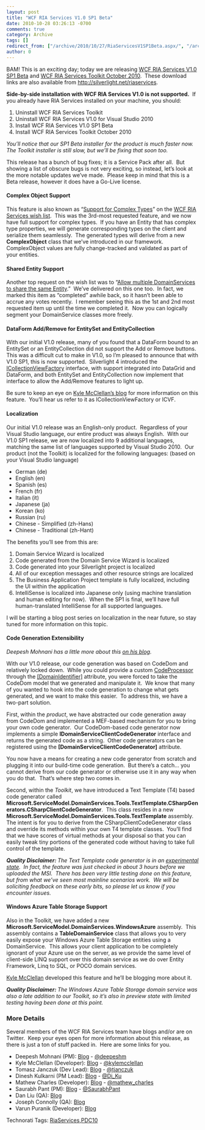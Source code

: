 ```yaml
---
layout: post
title: "WCF RIA Services V1.0 SP1 Beta"
date: 2010-10-28 03:26:13 -0700
comments: true
category: Archive
tags: []
redirect_from: ["/archive/2010/10/27/RiaServicesV1SP1Beta.aspx/", "/archive/2010/10/27/riaservicesv1sp1beta.aspx"]
author: 0
---
```

<!-- more -->
<p>BAM! This is an exciting day; today we are releasing <a href="http://go.microsoft.com/fwlink/?LinkId=205085" target="_blank">WCF RIA Services V1.0 SP1 Beta</a> and <a href="http://go.microsoft.com/fwlink/?LinkID=205088" target="_blank">WCF RIA Services Toolkit October 2010</a>.  These download links are also available from <a href="http://silverlight.net/riaservices">http://silverlight.net/riaservices</a>.</p>  <p><strong>Side-by-side installation with WCF RIA Services V1.0 is not supported.</strong>  If you already have RIA Services installed on your machine, you should:</p>  <ol>   <li>Uninstall WCF RIA Services Toolkit </li>    <li>Uninstall WCF RIA Services V1.0 for Visual Studio 2010 </li>    <li>Install WCF RIA Services V1.0 SP1 Beta </li>    <li>Install WCF RIA Services Toolkit October 2010 </li> </ol>  <p><em>You’ll notice that our SP1 Beta installer for the product is much faster now.  The Toolkit installer is still slow, but we’ll be fixing that soon too.</em></p>  <p>This release has a bunch of bug fixes; it is a Service Pack after all.  But showing a list of obscure bugs is not very exciting, so instead, let’s look at the more notable updates we’ve made.  Please keep in mind that this is a Beta release, however it does have a Go-Live license.</p>  <h4>Complex Object Support</h4>  <p>This feature is also known as “<a href="http://dotnet.uservoice.com/forums/57026-wcf-ria-services/suggestions/746150-support-for-complex-types" target="_blank">Support for Complex Types</a>” on the <a href="http://riaservices.mswish.net/" target="_blank">WCF RIA Services wish list</a>.  This was the 3rd-most requested feature, and we now have full support for complex types.  If you have an Entity that has complex type properties, we will generate corresponding types on the client and serialize them seamlessly.  The generated types will derive from a new <strong>ComplexObject</strong> class that we’ve introduced in our framework.  ComplexObject values are fully change-tracked and validated as part of your entities.</p>  <h4>Shared Entity Support</h4>  <p>Another top request on the wish list was to “<a href="http://dotnet.uservoice.com/forums/57026-wcf-ria-services/suggestions/746004-allow-multiple-domainservices-to-share-the-same-en" target="_blank">Allow multiple DomainServices to share the same Entity</a>.”  We’ve delivered on this one too.  In fact, we marked this item as “completed” awhile back, so it hasn’t been able to accrue any votes recently.  I remember seeing this as the 1st and 2nd most requested item up until the time we completed it.  Now you can logically segment your DomainService classes more freely.</p>  <h4>DataForm Add/Remove for EntitySet and EntityCollection</h4>  <p>With our initial V1.0 release, many of you found that a DataForm bound to an EntitySet or an EntityCollection did not support the Add or Remove buttons.  This was a difficult cut to make in V1.0, so I’m pleased to announce that with V1.0 SP1, this is now supported.  Silverlight 4 introduced the <a title="MSDN: ICollectionViewFactory Interface" href="http://msdn.microsoft.com/en-us/library/system.componentmodel.icollectionviewfactory(VS.95).aspx" target="_blank">ICollectionViewFactory</a> interface, with support integrated into DataGrid and DataForm, and both EntitySet and EntityCollection now implement that interface to allow the Add/Remove features to light up.</p>  <p>Be sure to keep an eye on <a href="http://blogs.msdn.com/kylemc" target="_blank">Kyle McClellan’s blog</a> for more information on this feature.  You’ll hear us refer to it as ICollectionViewFactory or ICVF.</p>  <h4>Localization</h4>  <p>Our initial V1.0 release was an English-only product.  Regardless of your Visual Studio language, our entire product was always English.  With our V1.0 SP1 release, we are now localized into 9 additional languages, matching the same list of languages supported by Visual Studio 2010.  Our product (not the Toolkit) is localized for the following languages: (based on your Visual Studio language)</p>  <ul>   <li>German (de) </li>    <li>English (en) </li>    <li>Spanish (es) </li>    <li>French (fr) </li>    <li>Italian (it) </li>    <li>Japanese (ja) </li>    <li>Korean (ko) </li>    <li>Russian (ru) </li>    <li>Chinese - Simplified (zh-Hans) </li>    <li>Chinese - Traditional (zh-Hant) </li> </ul>  <p>The benefits you’ll see from this are:</p>  <ol>   <li>Domain Service Wizard is localized </li>    <li>Code generated from the Domain Service Wizard is localized </li>    <li>Code generated into your Silverlight project is localized </li>    <li>All of our exception messages and other resource strings are localized </li>    <li>The Business Application Project template is fully localized, including the UI within the application </li>    <li>IntelliSense is localized into Japanese only (using machine translation and human editing for now).  When the SP1 is final, we’ll have full human-translated IntelliSense for all supported languages. </li> </ol>  <p>I will be starting a blog post series on localization in the near future, so stay tuned for more information on this topic.</p>  <h4>Code Generation Extensibility</h4>  <p><em>Deepesh Mohnani</em><em> has a little more about this <a href="http://blogs.msdn.com/b/deepm/archive/2010/10/27/ria-services-v1-0-sp1-beta-released.aspx" target="_blank">on his blog</a>.</em></p>  <p>With our V1.0 release, our code generation was based on CodeDom and relatively locked down.  While you could provide a custom <a title="MSDN: CodeProcessor Class" href="http://msdn.microsoft.com/en-us/library/system.servicemodel.domainservices.server.codeprocessor(VS.91).aspx" target="_blank">CodeProcessor</a> through the <a title="MSDN: DomainIdentifierAttribute Class" href="http://msdn.microsoft.com/en-us/library/system.servicemodel.domainservices.domainidentifierattribute(VS.91).aspx" target="_blank">[DomainIdentifier]</a> attribute, you were forced to take the CodeDom model that we generated and manipulate it.  We know that many of you wanted to hook into the code generation to change what gets generated, and we want to make this easier.  To address this, we have a two-part solution.</p>  <p>First, within the <em>product</em>, we have abstracted our code generation away from CodeDom and implemented a MEF-based mechanism for you to bring your own code generator.  Our CodeDom-based code generator now implements a simple <strong>IDomainServiceClientCodeGenerator</strong> interface and returns the generated code as a string.  Other code generators can be registered using the <strong>[DomainServiceClientCodeGenerator]</strong> attribute.</p>  <p>You now have a means for creating a new code generator from scratch and plugging it into our build-time code generation.  But there’s a catch… you cannot derive from our code generator or otherwise use it in any way when you do that.  That’s where step two comes in.</p>  <p>Second, within the <em>Toolkit</em>, we have introduced a Text Template (T4) based code generator called <strong>Microsoft.ServiceModel.DomainServices.Tools.TextTemplate.CSharpGenerators.CSharpClientCodeGenerator</strong>.  This class resides in a new <strong>Microsoft.ServiceModel.DomainServices.Tools.TextTemplate</strong> assembly.  The intent is for you to derive from the CSharpClientCodeGenerator class and override its methods within your own T4 template classes.  You’ll find that we have scores of virtual methods at your disposal so that you can easily tweak tiny portions of the generated code without having to take full control of the template.</p>  <p><em><strong>Quality Disclaimer: </strong>The Text Template code generator is in an <u>experimental state</u>.  In fact, the feature was just checked in about 3 hours before we uploaded the MSI.  There has been very little testing done on this feature, but from what we’ve seen most mainline scenarios work.  We will be soliciting feedback on these early bits, so please let us know if you encounter issues.</em></p>  <h4>Windows Azure Table Storage Support</h4>  <p>Also in the Toolkit, we have added a new <strong>Microsoft.ServiceModel.DomainServices.WindowsAzure</strong> assembly.  This assembly contains a <strong>TableDomainService</strong> class that allows you to very easily expose your Windows Azure Table Storage entities using a DomainService.  This allows your client application to be completely ignorant of your Azure use on the server, as we provide the same level of client-side LINQ support over this domain service as we do over Entity Framework, Linq to SQL, or POCO domain services.</p>  <p><a href="http://blogs.msdn.com/kylemc" target="_blank">Kyle McClellan</a> developed this feature and he’ll be blogging more about it.</p>  <p><em><strong>Quality Disclaimer: </strong>The Windows Azure Table Storage domain service was also a late addition to our Toolkit, so it’s also in preview state with limited testing having been done at this point.</em></p>  <h3>More Details</h3>  <p>Several members of the WCF RIA Services team have blogs and/or are on Twitter.  Keep your eyes open for more information about this release, as there is just a ton of stuff packed in.  Here are some links for you.</p>  <ul>   <li>Deepesh Mohnani (PM): <a href="http://blogs.msdn.com/deepm" target="_blank">Blog</a> - <a href="http://twitter.com/deepeshm" target="_blank">@deepeshm</a> </li>    <li>Kyle McClellan (Developer): <a href="http://blogs.msdn.com/kylemc/" target="_blank">Blog</a> - <a href="http://twitter.com/kylemcclellan" target="_blank">@kylemcclellan</a> </li>    <li>Tomasz Janczuk (Dev Lead): <a href="http://tomasz.janczuk.org/" target="_blank">Blog</a> - <a href="http://twitter.com/tjanczuk" target="_blank">@tjanczuk</a> </li>    <li>Dinesh Kulkarni (PM Lead): <a href="http://dineshk.net" target="_blank">Blog</a> - <a href="http://twitter.com/Di_Ku" target="_blank">@Di_Ku</a> </li>    <li>Mathew Charles (Developer): <a href="http://blogs.msdn.com/digital_ruminations" target="_blank">Blog</a> - <a href="http://twitter.com/mathew_charles" target="_blank">@mathew_charles</a> </li>    <li>Saurabh Pant (PM): <a href="http://blogs.msdn.com/saurabh" target="_blank">Blog</a> - <a href="http://twitter.com/SaurabhPant" target="_blank">@SaurabhPant</a> </li>    <li>Dan Liu (QA): <a href="http://blogs.msdn.com/danliuatms/" target="_blank">Blog</a> </li>    <li>Joseph Connolly (QA): <a href="http://www.joseph-connolly.com/blog/" target="_blank">Blog</a></li><li>Varun Puranik (Developer): <a href="http://varunpuranik.wordpress.com" target="_blank">Blog</a></li> </ul>  <div style="padding-bottom: 0px; margin: 0px; padding-left: 0px; padding-right: 0px; display: inline; float: none; padding-top: 0px" id="scid:0767317B-992E-4b12-91E0-4F059A8CECA8:54cd20e7-4e9a-4651-b212-c8d57b4c03fa" class="wlWriterSmartContent">Technorati Tags: <a href="http://technorati.com/tags/RiaServices" rel="tag">RiaServices</a>,<a href="http://technorati.com/tags/PDC10" rel="tag">PDC10</a></div>

